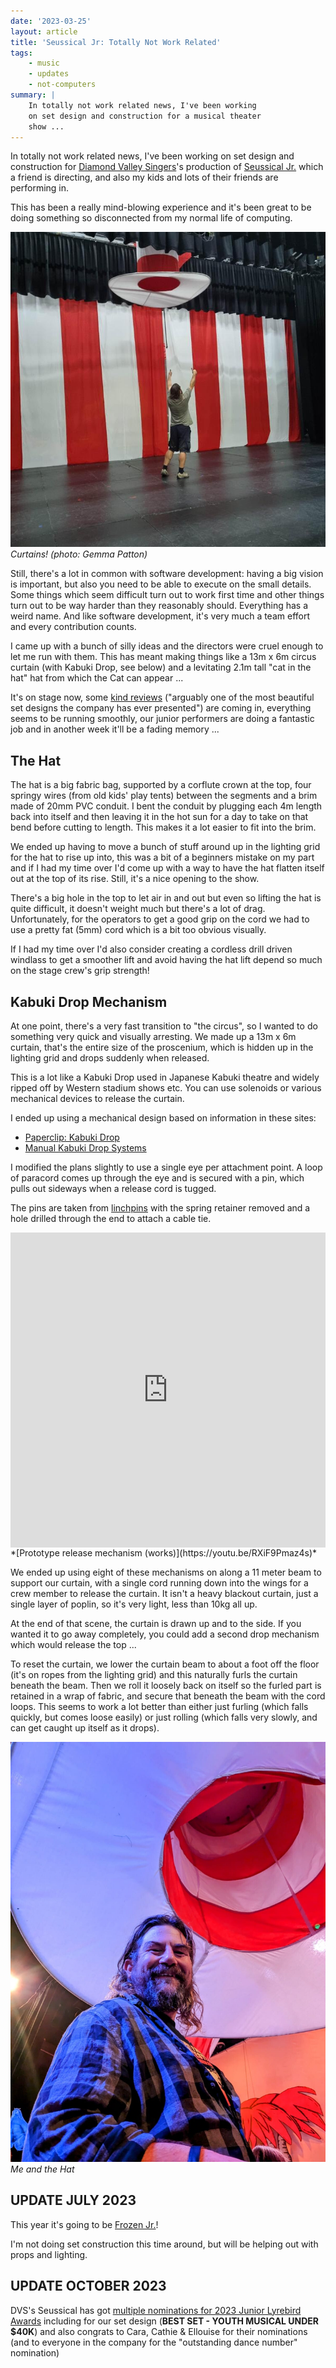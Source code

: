 ```yaml
---
date: '2023-03-25'
layout: article
title: 'Seussical Jr: Totally Not Work Related'
tags:
    - music
    - updates
    - not-computers
summary: |
    In totally not work related news, I've been working
    on set design and construction for a musical theater
    show ...
---
```


In totally not work related news, I've been working
on set design and construction for 
[Diamond Valley Singers](https://www.dvsingers.org/)'s 
production of
[Seussical Jr.](https://www.dvsingers.org/seussical-junior)
which a friend is directing, and also my kids and lots of 
their friends are performing in.

This has been a really mind-blowing experience and it's been
great to be doing something so disconnected from my normal
life of computing.  

![curtains!](img/curtains.jpg)
*Curtains!  (photo: Gemma Patton)*

Still, there's a lot in common with software development:
having a big vision is important, but also you need to be
able to execute on the small details.
Some things which seem difficult turn out
to work first time and other things turn out to be way harder 
than they reasonably should.
Everything has a weird name.
And like software development, it's very much a team effort
and every contribution counts.

I came up with a bunch of silly ideas and the directors were cruel
enough to let me run with them.
This has meant making things like a 13m x 6m circus curtain
(with Kabuki Drop, see below)
and a levitating 2.1m tall "cat in the hat" hat from which
the Cat can appear ...

It's on stage now, some
[kind reviews](https://melbournetheatre.info/2023/03/25/review-seussical-jr/)
("arguably one of the most beautiful set designs the company has ever presented")
are coming in, everything seems to be running smoothly, our junior
performers are doing a fantastic job
and in another week it'll be a fading memory ...

## The Hat

The hat is a big fabric bag, supported by a corflute crown at the top, 
four springy wires (from old kids' play tents) between the segments and a 
brim made of 20mm PVC conduit.
I bent the conduit by plugging each 4m length back into itself and then 
leaving it in the hot sun for a day to take on that bend before cutting
to length.  This makes it a lot easier to fit into the brim.

We ended up having to move a bunch of stuff around up in the lighting 
grid for the hat to rise up into, this was a bit of a beginners mistake
on my part and if I had my time over I'd come up with a way to have the 
hat flatten itself out at the top of its rise.  Still, it's a nice opening
to the show.

There's a big hole in the top to let air in and out but even so lifting 
the hat is quite difficult, it doesn't weight much but there's a lot of drag.
Unfortunately, for the operators to get a good grip on the cord we had to 
use a pretty fat (5mm) cord which is a bit too obvious visually.

If I had my time over I'd also consider creating a cordless drill driven
windlass to get a smoother lift and avoid having the hat lift depend so 
much on the stage crew's grip strength!

## Kabuki Drop Mechanism

At one point, there's a very fast transition to "the circus", so I wanted to do something
very quick and visually arresting.
We made up a 13m x 6m curtain, that's the entire size of the proscenium,
which is hidden up in the lighting grid and drops suddenly when released.

This is a lot like a Kabuki Drop used in Japanese Kabuki theatre and widely
ripped off by Western stadium shows etc.  You can use solenoids or various 
mechanical devices to release the curtain.

I ended up using a mechanical design based on information in these sites:

* [Paperclip: Kabuki Drop](https://paperclip.rcs.ac.uk/index.php/Kabuki_Drop)
* [Manual Kabuki Drop Systems](https://magickabukidrop.com/manual-kabuki-drop-systems/)

I modified the plans slightly to use a single eye per attachment point.
A loop of paracord comes up through the eye and is secured with a pin,
which pulls out sideways when a release cord is tugged.

The pins are taken from [linchpins](https://en.wikipedia.org/wiki/Linchpin)
with the spring retainer removed and a hole drilled through the end to attach 
a cable tie.

<div style="position: relative; width: 100%; height: 0; padding-bottom: 100%"><iframe src="https://www.youtube.com/embed/RXiF9Pmaz4s" frameborder="0" allow="accelerometer; autoplay; encrypted-media; gyroscope; picture-in-picture" style="position: absolute; width: 100%; height: 100%; left: 0; top: 0" allowfullscreen></iframe></div>
*[Prototype release mechanism (works)](https://youtu.be/RXiF9Pmaz4s)*

We ended up using eight of these mechanisms on along a 11 meter beam to support
our curtain, with a single cord running down into the wings for a crew member to
release the curtain.  It isn't a heavy blackout curtain, just a single layer of poplin,
so it's very light, less than 10kg all up.

At the end of that scene, the curtain is drawn up and to the side.  If you wanted it
to go away completely, you could add a second drop mechanism which would release the
top ...

To reset the curtain, we lower the curtain beam to about a foot off the floor
(it's on ropes from the lighting grid) and this naturally furls the curtain beneath the beam. 
Then we roll it loosely back on itself so the furled part is retained in a wrap of fabric,
and secure that beneath the beam with the cord loops.  This seems to work a lot
better than either just furling (which falls quickly, but comes loose easily)
or just rolling (which falls very slowly, and can get caught up itself as it drops).

![me and the hat](img/hat2.jpg)
*Me and the Hat*

## UPDATE JULY 2023

This year it's going to be [Frozen Jr.](https://www.dvsingers.org/frozen)!

I'm not doing set construction this time around, but will be helping out with props 
and lighting.

## UPDATE OCTOBER 2023

DVS's Seussical has got
[multiple nominations for 2023 Junior Lyrebird Awards](https://lyrebirdawards.au/2023-junior-nominations)
including for our set design
(**BEST SET - YOUTH MUSICAL UNDER $40K**) and also 
congrats to Cara, Cathie & Ellouise for their nominations
(and to everyone in the company for the "outstanding dance number"
nomination)
